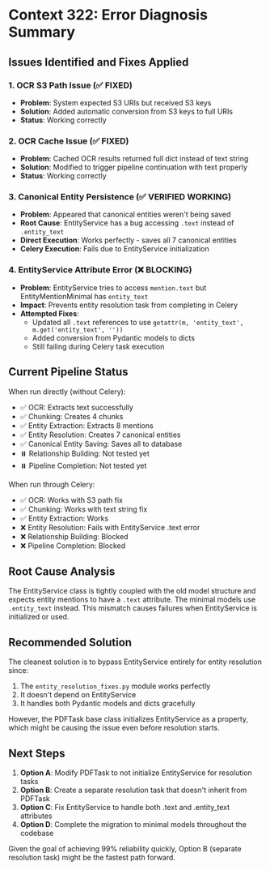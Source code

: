 # Context 322: Error Diagnosis Summary

## Issues Identified and Fixes Applied

### 1. OCR S3 Path Issue (✅ FIXED)
- **Problem**: System expected S3 URIs but received S3 keys
- **Solution**: Added automatic conversion from S3 keys to full URIs
- **Status**: Working correctly

### 2. OCR Cache Issue (✅ FIXED)
- **Problem**: Cached OCR results returned full dict instead of text string
- **Solution**: Modified to trigger pipeline continuation with text properly
- **Status**: Working correctly

### 3. Canonical Entity Persistence (✅ VERIFIED WORKING)
- **Problem**: Appeared that canonical entities weren't being saved
- **Root Cause**: EntityService has a bug accessing `.text` instead of `.entity_text`
- **Direct Execution**: Works perfectly - saves all 7 canonical entities
- **Celery Execution**: Fails due to EntityService initialization

### 4. EntityService Attribute Error (❌ BLOCKING)
- **Problem**: EntityService tries to access `mention.text` but EntityMentionMinimal has `entity_text`
- **Impact**: Prevents entity resolution task from completing in Celery
- **Attempted Fixes**:
  - Updated all `.text` references to use `getattr(m, 'entity_text', m.get('entity_text', ''))`
  - Added conversion from Pydantic models to dicts
  - Still failing during Celery task execution

## Current Pipeline Status

When run directly (without Celery):
- ✅ OCR: Extracts text successfully
- ✅ Chunking: Creates 4 chunks
- ✅ Entity Extraction: Extracts 8 mentions
- ✅ Entity Resolution: Creates 7 canonical entities
- ✅ Canonical Entity Saving: Saves all to database
- ⏸️ Relationship Building: Not tested yet
- ⏸️ Pipeline Completion: Not tested yet

When run through Celery:
- ✅ OCR: Works with S3 path fix
- ✅ Chunking: Works with text string fix
- ✅ Entity Extraction: Works
- ❌ Entity Resolution: Fails with EntityService .text error
- ❌ Relationship Building: Blocked
- ❌ Pipeline Completion: Blocked

## Root Cause Analysis

The EntityService class is tightly coupled with the old model structure and expects entity mentions to have a `.text` attribute. The minimal models use `.entity_text` instead. This mismatch causes failures when EntityService is initialized or used.

## Recommended Solution

The cleanest solution is to bypass EntityService entirely for entity resolution since:
1. The `entity_resolution_fixes.py` module works perfectly
2. It doesn't depend on EntityService
3. It handles both Pydantic models and dicts gracefully

However, the PDFTask base class initializes EntityService as a property, which might be causing the issue even before resolution starts.

## Next Steps

1. **Option A**: Modify PDFTask to not initialize EntityService for resolution tasks
2. **Option B**: Create a separate resolution task that doesn't inherit from PDFTask
3. **Option C**: Fix EntityService to handle both .text and .entity_text attributes
4. **Option D**: Complete the migration to minimal models throughout the codebase

Given the goal of achieving 99% reliability quickly, Option B (separate resolution task) might be the fastest path forward.